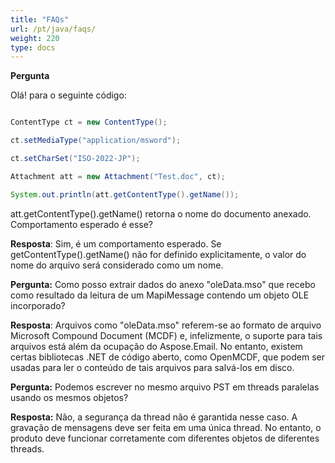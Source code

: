 ```yaml
---
title: "FAQs"
url: /pt/java/faqs/
weight: 220
type: docs
---
```


**Pergunta**

Olá! para o seguinte código:

~~~Java

ContentType ct = new ContentType();

ct.setMediaType("application/msword");

ct.setCharSet("ISO-2022-JP");

Attachment att = new Attachment("Test.doc", ct);

System.out.println(att.getContentType().getName());

~~~

att.getContentType().getName() retorna o nome do documento anexado. Comportamento esperado é esse?

**Resposta**: 
Sim, é um comportamento esperado. Se getContentType().getName() não for definido explicitamente, o valor do nome do arquivo será considerado como um nome.

**Pergunta:** 
Como posso extrair dados do anexo "oleData.mso" que recebo como resultado da leitura de um MapiMessage contendo um objeto OLE incorporado?

**Resposta**: 
Arquivos como "oleData.mso" referem-se ao formato de arquivo Microsoft Compound Document (MCDF) e, infelizmente, o suporte para tais arquivos está além da ocupação do Aspose.Email. No entanto, existem certas bibliotecas .NET de código aberto, como OpenMCDF, que podem ser usadas para ler o conteúdo de tais arquivos para salvá-los em disco.

**Pergunta:** 
Podemos escrever no mesmo arquivo PST em threads paralelas usando os mesmos objetos?

**Resposta:** 
Não, a segurança da thread não é garantida nesse caso. A gravação de mensagens deve ser feita em uma única thread. No entanto, o produto deve funcionar corretamente com diferentes objetos de diferentes threads.